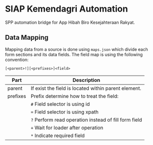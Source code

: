 # SIAP Kemendagri Automation

SPP automation bridge for App Hibah Biro Kesejahteraan Rakyat.

## Data Mapping

Mapping data from a source is done using `maps.json` which divide each form sections and its data fields.
The field map is using the following convention:

```
[<parent>!][<prefixes>]<field>
```

| Part     | Description                                              |
| -------- | -------------------------------------------------------- |
| parent   | If exist the field is located within parent element.     |
| prefixes | Prefix determine how to treat the field:                 |
|          | `#`   Field selector is using id                         |
|          | `=`   Field selector is using xpath                      |
|          | `?`   Perform read operation instead of fill form field  |
|          | `+`   Wait for loader after operation                    |
|          | `*`   Indicate required field                            |